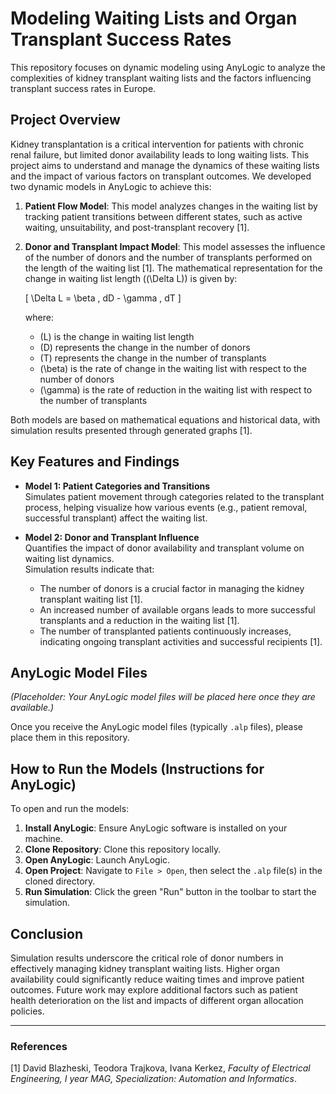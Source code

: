 # Modeling Waiting Lists and Organ Transplant Success Rates

This repository focuses on dynamic modeling using AnyLogic to analyze the complexities of kidney transplant waiting lists and the factors influencing transplant success rates in Europe.

## Project Overview

Kidney transplantation is a critical intervention for patients with chronic renal failure, but limited donor availability leads to long waiting lists. This project aims to understand and manage the dynamics of these waiting lists and the impact of various factors on transplant outcomes. We developed two dynamic models in AnyLogic to achieve this:

1. **Patient Flow Model**: This model analyzes changes in the waiting list by tracking patient transitions between different states, such as active waiting, unsuitability, and post-transplant recovery [1].

2. **Donor and Transplant Impact Model**: This model assesses the influence of the number of donors and the number of transplants performed on the length of the waiting list [1]. The mathematical representation for the change in waiting list length (\(\Delta L\)) is given by:

   \[
   \Delta L = \beta \, dD - \gamma \, dT
   \]

   where:  
   - \(L\) is the change in waiting list length  
   - \(D\) represents the change in the number of donors  
   - \(T\) represents the change in the number of transplants  
   - \(\beta\) is the rate of change in the waiting list with respect to the number of donors  
   - \(\gamma\) is the rate of reduction in the waiting list with respect to the number of transplants

Both models are based on mathematical equations and historical data, with simulation results presented through generated graphs [1].

## Key Features and Findings

- **Model 1: Patient Categories and Transitions**  
  Simulates patient movement through categories related to the transplant process, helping visualize how various events (e.g., patient removal, successful transplant) affect the waiting list.

- **Model 2: Donor and Transplant Influence**  
  Quantifies the impact of donor availability and transplant volume on waiting list dynamics.  
  Simulation results indicate that:
  - The number of donors is a crucial factor in managing the kidney transplant waiting list [1].
  - An increased number of available organs leads to more successful transplants and a reduction in the waiting list [1].
  - The number of transplanted patients continuously increases, indicating ongoing transplant activities and successful recipients [1].

## AnyLogic Model Files

*(Placeholder: Your AnyLogic model files will be placed here once they are available.)*  

Once you receive the AnyLogic model files (typically `.alp` files), please place them in this repository.

## How to Run the Models (Instructions for AnyLogic)

To open and run the models:

1. **Install AnyLogic**: Ensure AnyLogic software is installed on your machine.  
2. **Clone Repository**: Clone this repository locally.  
3. **Open AnyLogic**: Launch AnyLogic.  
4. **Open Project**: Navigate to `File > Open`, then select the `.alp` file(s) in the cloned directory.  
5. **Run Simulation**: Click the green "Run" button in the toolbar to start the simulation.

## Conclusion

Simulation results underscore the critical role of donor numbers in effectively managing kidney transplant waiting lists. Higher organ availability could significantly reduce waiting times and improve patient outcomes. Future work may explore additional factors such as patient health deterioration on the list and impacts of different organ allocation policies.

---

### References

[1] David Blazheski, Teodora Trajkova, Ivana Kerkez, *Faculty of Electrical Engineering, I year MAG, Specialization: Automation and Informatics*.
